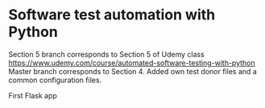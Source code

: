 # Software test automation with Python

Section 5 branch corresponds to Section 5 of Udemy class https://www.udemy.com/course/automated-software-testing-with-python
Master branch corresponds to Section 4.
Added own test donor files and a common configuration files.

First Flask app
